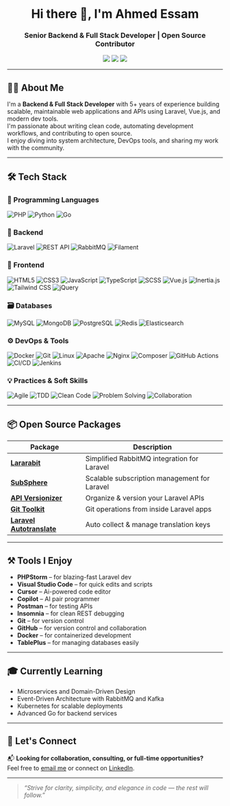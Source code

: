 <h1 align="center">Hi there 👋, I'm Ahmed Essam</h1>
<h3 align="center">Senior Backend & Full Stack Developer | Open Source Contributor</h3>

<p align="center">
  <a href="mailto:aahmedessam30@gmail.com"><img src="https://img.shields.io/badge/Email-D14836?style=for-the-badge&logo=gmail&logoColor=white"/></a>
  <a href="https://linkedin.com/in/aahmedessam30" target="_blank"><img src="https://img.shields.io/badge/LinkedIn-0A66C2?style=for-the-badge&logo=linkedin&logoColor=white"/></a>
  <a href="https://github.com/aahmedessam30" target="_blank"><img src="https://img.shields.io/badge/GitHub-181717?style=for-the-badge&logo=github&logoColor=white"/></a>
</p>

---

## 👨‍💻 About Me

I'm a **Backend & Full Stack Developer** with 5+ years of experience building scalable, maintainable web applications and APIs using Laravel, Vue.js, and modern dev tools.  
I'm passionate about writing clean code, automating development workflows, and contributing to open source.  
I enjoy diving into system architecture, DevOps tools, and sharing my work with the community.

---

## 🛠️ Tech Stack

### 🧠 Programming Languages
![PHP](https://img.shields.io/badge/PHP-777BB4?style=flat-square&logo=php&logoColor=white)
![Python](https://img.shields.io/badge/Python-3776AB?style=flat-square&logo=python&logoColor=white)
![Go](https://img.shields.io/badge/Go-00ADD8?style=flat-square&logo=go&logoColor=white)

### 🔧 Backend
![Laravel](https://img.shields.io/badge/Laravel-FC494E?style=flat-square&logo=laravel&logoColor=white)
![REST API](https://img.shields.io/badge/API%20Design-005571?style=flat-square)
![RabbitMQ](https://img.shields.io/badge/RabbitMQ-FF6600?style=flat-square&logo=rabbitmq&logoColor=white)
![Filament](https://img.shields.io/badge/Filament-5755d9?style=flat-square)

### 🎨 Frontend
![HTML5](https://img.shields.io/badge/HTML5-E34F26?style=flat-square&logo=html5&logoColor=white)
![CSS3](https://img.shields.io/badge/CSS3-1572B6?style=flat-square&logo=css3&logoColor=white)
![JavaScript](https://img.shields.io/badge/JavaScript-F7DF1E?style=flat-square&logo=javascript&logoColor=black)
![TypeScript](https://img.shields.io/badge/TypeScript-3178C6?style=flat-square&logo=typescript&logoColor=white)
![SCSS](https://img.shields.io/badge/SCSS-CC6699?style=flat-square&logo=sass&logoColor=white)
![Vue.js](https://img.shields.io/badge/Vue.js-42B883?style=flat-square&logo=vue.js&logoColor=white)
![Inertia.js](https://img.shields.io/badge/Inertia.js-0F172A?style=flat-square)
![Tailwind CSS](https://img.shields.io/badge/TailwindCSS-38B2AC?style=flat-square&logo=tailwind-css&logoColor=white)
![jQuery](https://img.shields.io/badge/jQuery-0769AD?style=flat-square&logo=jquery&logoColor=white)

### 🗃️ Databases
![MySQL](https://img.shields.io/badge/MySQL-4479A1?style=flat-square&logo=mysql&logoColor=white)
![MongoDB](https://img.shields.io/badge/MongoDB-47A248?style=flat-square&logo=mongodb&logoColor=white)
![PostgreSQL](https://img.shields.io/badge/PostgreSQL-336791?style=flat-square&logo=postgresql&logoColor=white)
![Redis](https://img.shields.io/badge/Redis-DC382D?style=flat-square&logo=redis&logoColor=white)
![Elasticsearch](https://img.shields.io/badge/Elasticsearch-005571?style=flat-square&logo=elasticsearch&logoColor=white)

### ⚙️ DevOps & Tools
![Docker](https://img.shields.io/badge/Docker-2496ED?style=flat-square&logo=docker&logoColor=white)
![Git](https://img.shields.io/badge/Git-F05032?style=flat-square&logo=git&logoColor=white)
![Linux](https://img.shields.io/badge/Linux-FCC624?style=flat-square&logo=linux&logoColor=black)
![Apache](https://img.shields.io/badge/Apache-D22128?style=flat-square&logo=apache&logoColor=white)
![Nginx](https://img.shields.io/badge/Nginx-009639?style=flat-square&logo=nginx&logoColor=white)
![Composer](https://img.shields.io/badge/Composer-885630?style=flat-square&logo=composer&logoColor=white)
![GitHub Actions](https://img.shields.io/badge/GitHub%20Actions-2088FF?style=flat-square&logo=github-actions&logoColor=white)
![CI/CD](https://img.shields.io/badge/CI%2FCD-00A4FF?style=flat-square)
![Jenkins](https://img.shields.io/badge/Jenkins-D24939?style=flat-square&logo=jenkins&logoColor=white)

### 💡 Practices & Soft Skills
![Agile](https://img.shields.io/badge/Agile-02569B?style=flat-square)
![TDD](https://img.shields.io/badge/TDD-AA0000?style=flat-square)
![Clean Code](https://img.shields.io/badge/Clean%20Code-4B8BBE?style=flat-square)
![Problem Solving](https://img.shields.io/badge/Problem%20Solving-FFB400?style=flat-square)
![Collaboration](https://img.shields.io/badge/Team%20Collaboration-00C853?style=flat-square)

---

## 📦 Open Source Packages

| Package | Description |
|--------|-------------|
| [**Lararabit**](https://github.com/aahmedessam30/lararabit) | Simplified RabbitMQ integration for Laravel |
| [**SubSphere**](https://github.com/aahmedessam30/sub-sphere) | Scalable subscription management for Laravel |
| [**API Versionizer**](https://github.com/aahmedessam30/api-versionizer) | Organize & version your Laravel APIs |
| [**Git Toolkit**](https://github.com/aahmedessam30/laravel-git-toolkit) | Git operations from inside Laravel apps |
| [**Laravel Autotranslate**](https://github.com/aahmedessam30/laravel-autotranslate) | Auto collect & manage translation keys |

---

## ⚒️ Tools I Enjoy

- **PHPStorm** – for blazing-fast Laravel dev
- **Visual Studio Code** – for quick edits and scripts
- **Cursor** – Ai-powered code editor
- **Copilot** – AI pair programmer
- **Postman** – for testing APIs
- **Insomnia** – for clean REST debugging
- **Git** – for version control
- **GitHub** – for version control and collaboration
- **Docker**    – for containerized development
- **TablePlus** – for managing databases easily

---

## 🎓 Currently Learning

- Microservices and Domain-Driven Design  
- Event-Driven Architecture with RabbitMQ and Kafka  
- Kubernetes for scalable deployments  
- Advanced Go for backend services

---

## 💬 Let's Connect

📬 **Looking for collaboration, consulting, or full-time opportunities?**  
Feel free to [email me](mailto:aahmedessam30@gmail.com) or connect on [LinkedIn](https://linkedin.com/in/aahmedessam30).

---

> *“Strive for clarity, simplicity, and elegance in code — the rest will follow.”*
